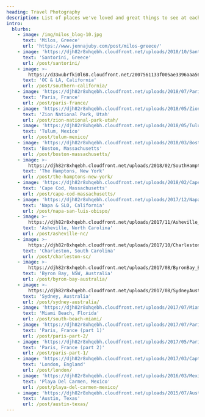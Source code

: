 ```yaml
---
heading: Travel Photography
description: List of places we've loved and great things to see at each place.
intro:
  blurbs:
    - image: /img/milos_blog-10.jpg
      text: 'Milos, Greece'
      url: 'https://www.jennajuby.com/post/milos-greece/'
    - image: 'https://djh82r8xhqebh.cloudfront.net/uploads/2018/10/Santorini-22.jpg'
      text: 'Santorini, Greece'
      url: /post/santorini/
    - image: >-
        https://d33wubrfki0l68.cloudfront.net/2007561133f005ae3396aaa568e1c0bbe53cffa0/5a152/img/travel-socal.jpg
      text: 'OC & LA, California'
      url: /post/southern-california/
    - image: 'https://djh82r8xhqebh.cloudfront.net/uploads/2018/07/Paris_Blog-35.jpg'
      text: 'Paris, France'
      url: /post/paris-france/
    - image: 'https://djh82r8xhqebh.cloudfront.net/uploads/2018/05/ZionBlog-7.jpg'
      text: 'Zion National Park, Utah'
      url: /post/zion-national-park-utah/
    - image: 'https://djh82r8xhqebh.cloudfront.net/uploads/2018/05/Tulum_Blog-56.jpg'
      text: 'Tulum, Mexico'
      url: /post/tulum-mexico/
    - image: 'https://djh82r8xhqebh.cloudfront.net/uploads/2018/03/Boston_Blog-24.jpg'
      text: 'Boston, Massachusetts'
      url: /post/boston-massachusetts/
    - image: >-
        https://djh82r8xhqebh.cloudfront.net/uploads/2018/02/SouthHampton_Blog-24.jpg
      text: 'The Hamptons, New York'
      url: /post/the-hamptons-new-york/
    - image: 'https://djh82r8xhqebh.cloudfront.net/uploads/2018/02/CapeCod_Blog-21.jpg'
      text: 'Cape Cod, Massachusetts'
      url: /post/cape-cod-massachusetts/
    - image: 'https://djh82r8xhqebh.cloudfront.net/uploads/2017/12/NapaSlo_Blog-22.jpg'
      text: 'Napa & SLO, California'
      url: /post/napa-san-luis-obispo/
    - image: >-
        https://djh82r8xhqebh.cloudfront.net/uploads/2017/11/Asheville_Blog-16.jpg
      text: 'Asheville, North Carolina'
      url: /post/asheville-nc/
    - image: >-
        https://djh82r8xhqebh.cloudfront.net/uploads/2017/10/CharlestonSpring2017_Blog-35.jpg
      text: 'Charleston, South Carolina'
      url: /post/charleston-sc/
    - image: >-
        https://djh82r8xhqebh.cloudfront.net/uploads/2017/08/ByronBay_Blog-43.jpg
      text: 'Byron Bay, NSW, Australia'
      url: /post/byron-bay-australia/
    - image: >-
        https://djh82r8xhqebh.cloudfront.net/uploads/2017/08/SydneyAustralia-8.jpg
      text: 'Sydney, Australia'
      url: /post/sydney-australia/
    - image: 'https://djh82r8xhqebh.cloudfront.net/uploads/2017/07/Miami_Blog-46.jpg'
      text: 'Miami Beach, Florida'
      url: /post/south-beach-miami/
    - image: 'https://djh82r8xhqebh.cloudfront.net/uploads/2017/07/Paris_Blog-141.jpg'
      text: 'Paris, France (part 1)'
      url: /post/paris-part-2/
    - image: 'https://djh82r8xhqebh.cloudfront.net/uploads/2017/05/Paris_Blog-54.jpg'
      text: 'Paris, France (part 2)'
      url: /post/paris-part-1/
    - image: 'https://djh82r8xhqebh.cloudfront.net/uploads/2017/03/Caption-1.jpg'
      text: 'London, England'
      url: /post/london/
    - image: 'https://djh82r8xhqebh.cloudfront.net/uploads/2016/03/Mexico-71.jpg'
      text: 'Playa Del Carmen, Mexico'
      url: /post/playa-del-carmen-mexico/
    - image: 'https://djh82r8xhqebh.cloudfront.net/uploads/2015/07/Austin_Blog-22.jpg'
      text: 'Austin, Texas'
      url: /post/austin-texas/
---
```


